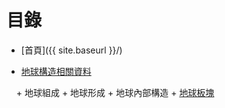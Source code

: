 # 目錄

* [首頁]({{ site.baseurl }}/)

* [地球構造相關資料](STRCUT/)

    + 地球組成
    + 地球形成
    + 地球內部構造
    + [地球板塊](STRCUT/Plate)
